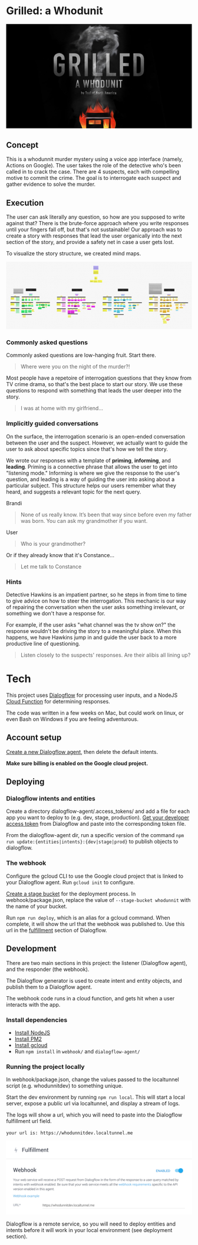 # Grilled: a Whodunit

![branding](./docs/poster.jpg)

## Concept

This is a whodunnit murder mystery using a voice app interface (namely, Actions on Google). The user takes the role of the detective who's been called in to crack the case. There are 4 suspects, each with compelling motive to commit the crime. The goal is to interrogate each suspect and gather evidence to solve the murder.

## Execution

The user can ask literally any question, so how are you supposed to write against that? There is the brute-force approach where you write responses until your fingers fall off, but that's not sustainable! Our approach was to create a story with responses that lead the user organically into the next section of the story, and provide a safety net in case a user gets lost.

To visualize the story structure, we created mind maps.

![mindmap](./docs/mindmap.png)

### Commonly asked questions

Commonly asked questions are low-hanging fruit. Start there.

> Where were you on the night of the murder?!

Most people have a repetoire of interrogation questions that they know from TV crime drama, so that's the best place to start our story. We use these questions to respond with something that leads the user deeper into the story.

> I was at home with my girlfriend...

### Implicitly guided conversations

On the surface, the interrogation scenario is an open-ended conversation between the user and the suspect. However, we actually want to guide the user to ask about specific topics since that's how we tell the story.

We wrote our responses with a template of **priming**, **informing**, and **leading**. Priming is a connective phrase that allows the user to get into "listening mode." Informing is where we give the response to the user's question, and leading is a way of guiding the user into asking about a particular subject. This structure helps our users remember what they heard, and suggests a relevant topic for the next query. 

Brandi

> None of us really know. It’s been that way since before even my father was born. You can ask my grandmother if you want.

User

> Who is your grandmother?

Or if they already know that it's Constance...

> Let me talk to Constance

### Hints

Detective Hawkins is an impatient partner, so he steps in from time to time to give advice on how to steer the interrogation. This mechanic is our way of repairing the conversation when the user asks something irrelevant, or something we don't have a response for. 

For example, if the user asks "what channel was the tv show on?" the response wouldn't be driving the story to a meaningful place. When this happens, we have Hawkins jump in and guide the user back to a more productive line of questioning. 

> Listen closely to the suspects' responses. Are their alibis all lining up?

# Tech

This project uses [Dialogflow](https://dialogflow.com) for processing user inputs, and a NodeJS [Cloud Function](https://cloud.google.com/functions/) for determining responses. 

The code was written in a few weeks on Mac, but could work on linux, or even Bash on Windows if you are feeling adventurous.

## Account setup

[Create a new Dialogflow agent](https://dialogflow.com/docs/getting-started/building-your-first-agent), then delete the default intents.

**Make sure billing is enabled on the Google cloud project.**

## Deploying

### Dialogflow intents and entities

Create a directory dialogflow-agent/.access_tokens/ and add a file for each app you want to deploy to (e.g. dev, stage, production). [Get your developer access token](https://dialogflow.com/docs/reference/agent/) from Dialogflow and paste into the corresponding token file.

From the dialogflow-agent dir, run a specific version of the command `npm run update:{entities|intents}:{dev|stage|prod}` to publish objects to dialogflow.

### The webhook

Configure the gcloud CLI to use the Google cloud project that is linked to your Dialogflow agent. Run `gcloud init` to configure. 

[Create a stage bucket](https://console.cloud.google.com/storage) for the deployment process. In webhook/package.json, replace the value of `--stage-bucket whodunnit` with the name of your bucket.

Run `npm run deploy`, which is an alias for a gcloud command. When complete, it will show the url that the webhook was published to. Use this url in the [fulfillment](https://dialogflow.com/docs/fulfillment) section of Dialogflow.


## Development

There are two main sections in this project: the listener (Dialogflow agent), and the responder (the webhook). 

The Dialogflow generator is used to create intent and entity objects, and publish them to a Dialogflow agent. 

The webhook code runs in a cloud function, and gets hit when a user interacts with the app.

### Install dependencies

- [Install NodeJS](https://nodejs.org/en/download/)
- [Install PM2](http://pm2.keymetrics.io/)
- [Install gcloud](https://cloud.google.com/sdk/downloads)
- Run `npm install` in `webhook/` and `dialogflow-agent/`

### Running the project locally

In webhook/package.json, change the values passed to the localtunnel script (e.g. whodunnitdev) to something unique.

Start the dev environment by running `npm run local`. This will start a local server, expose a public url via localtunnel, and display a stream of logs.

The logs will show a url, which you will need to paste into the Dialogflow fulfillment url field.

`your url is: https://whodunnitdev.localtunnel.me`

![fulfillment](./docs/fulfillment.png)

Dialogflow is a remote service, so you will need to deploy entities and intents before it will work in your local environment (see deployment section).